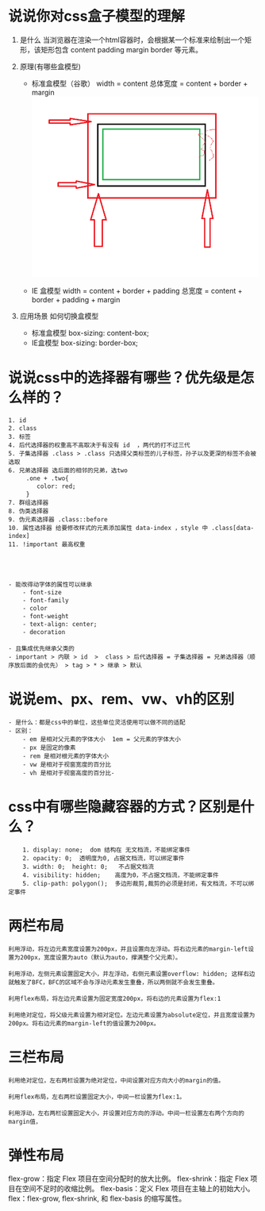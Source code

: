 # 说说你对css盒子模型的理解
1. 是什么
    当浏览器在渲染一个html容器时，会根据某一个标准来绘制出一个矩形，该矩形包含 content padding margin border 等元素。

2. 原理(有哪些盒模型)
    - 标准盒模型（谷歌）
        width = content    总体宽度 = content + border + margin
       ![alt text](image-1.png)

    - IE 盒模型 
        width = content + border + padding 
        总宽度 = content + border + padding + margin
   

3. 应用场景
 如何切换盒模型
    - 标准盒模型
        box-sizing: content-box;
    - IE盒模型
        box-sizing: border-box;


# 说说css中的选择器有哪些？优先级是怎么样的？
    1. id
    2. class
    3. 标签
    4. 后代选择器的权重高不高取决于有没有 id  ，两代的打不过三代
    5. 子集选择器 .class > .class 只选择父类标签的儿子标签，孙子以及更深的标签不会被选取
    6. 兄弟选择器 选后面的相邻的兄弟，选two
         .one + .two{
            color: red;
         } 
    7. 群组选择器
    8. 伪类选择器
    9. 伪元素选择器 .class::before 
    10. 属性选择器 给要修改样式的元素添加属性 data-index ，style 中 .class[data-index]
    11. !important 最高权重




    - 能改得动字体的属性可以继承
        - font-size
        - font-family
        - color
        - font-weight
        - text-align: center;
        - decoration

    - 且集成优先继承父类的
    - important > 内联 > id  >  class > 后代选择器 = 子集选择器 = 兄弟选择器（顺序放后面的会优先） > tag > * > 继承 > 默认

# 说说em、px、rem、vw、vh的区别
    - 是什么：都是css中的单位，这些单位灵活使用可以做不同的适配
    - 区别：
        - em 是相对父元素的字体大小  1em = 父元素的字体大小
        - px 是固定的像素
        - rem 是相对根元素的字体大小
        - vw 是相对于视窗宽度的百分比
        - vh 是相对于视窗高度的百分比-

# css中有哪些隐藏容器的方式？区别是什么？
        1. display: none;  dom 结构在 无文档流，不能绑定事件
        2. opacity: 0;  透明度为0, 占据文档流，可以绑定事件
        3. width: 0;  height: 0;   不占据文档流
        4. visibility: hidden;    高度为0，不占据文档流，不能绑定事件
        5. clip-path: polygon();  多边形裁剪,裁剪的必须是封闭，有文档流，不可以绑定事件

        
# 两栏布局
    利用浮动，将左边元素宽度设置为200px，并且设置向左浮动。将右边元素的margin-left设置为200px，宽度设置为auto（默认为auto，撑满整个父元素）。

    利用浮动，左侧元素设置固定大小，并左浮动，右侧元素设置overflow: hidden; 这样右边就触发了BFC，BFC的区域不会与浮动元素发生重叠，所以两侧就不会发生重叠。

    利用flex布局，将左边元素设置为固定宽度200px，将右边的元素设置为flex:1

    利用绝对定位，将父级元素设置为相对定位。左边元素设置为absolute定位，并且宽度设置为200px。将右边元素的margin-left的值设置为200px。

# 三栏布局
    利用绝对定位，左右两栏设置为绝对定位，中间设置对应方向大小的margin的值。

    利用flex布局，左右两栏设置固定大小，中间一栏设置为flex:1。

    利用浮动，左右两栏设置固定大小，并设置对应方向的浮动。中间一栏设置左右两个方向的margin值，


# 弹性布局
flex-grow：指定 Flex 项目在空间分配时的放大比例。
flex-shrink：指定 Flex 项目在空间不足时的收缩比例。
flex-basis：定义 Flex 项目在主轴上的初始大小。
flex：flex-grow, flex-shrink, 和 flex-basis 的缩写属性。

